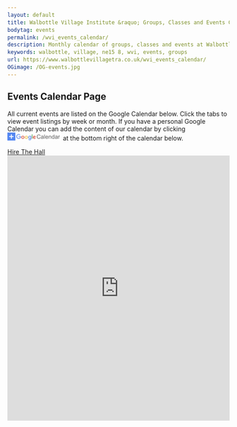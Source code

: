 ```yaml
---
layout: default
title: Walbottle Village Institute &raquo; Groups, Classes and Events Calendar
bodytag: events
permalink: /wvi_events_calendar/
description: Monthly calendar of groups, classes and events at Walbottle Village Institute.
keywords: walbottle, village, ne15 8, wvi, events, groups
url: https://www.walbottlevillagetra.co.uk/wvi_events_calendar/
OGimage: /OG-events.jpg
---
```


<div class="container-fluid">
	<div class="row intro">  
	  	<div class="col-sm-8 col-xs-12">
			<h2><strong>Events Calendar Page</strong></h2>
			<p>All current events are listed on the Google Calendar below. Click the tabs to view event listings by week or month. If you have a personal Google Calendar you can add the content of our calendar by clicking <img src="../assets/images/google-calendar.jpg" width="122" height="18" alt="google calendar icon"/> at the bottom right of the calendar below.</p>
		</div>  
	  	<div class="col-sm-4 col-xs-12">
			<a href="../wvi_hire/" title="hire the institute hall" target="_self" class="hire" accesskey="h">Hire The Hall</a>
		</div>   
	</div> 
	<div class="row cal">
		<div class="col-xs-12">
			<iframe src="https://calendar.google.com/calendar/embed?height=600&wkst=1&ctz=Europe%2FLondon&bgcolor=%23ffffff&title=Whats%20on&src=dWpjaTd0bTFqNXAyZ2YyZXUzb3BuZzMxNm9AZ3JvdXAuY2FsZW5kYXIuZ29vZ2xlLmNvbQ&color=%23B39DDB" style="border:none;" width="100%" height="600" frameborder="0" scrolling="no"></iframe>
		</div> 
	</div>
</div> <!-- /container -->
